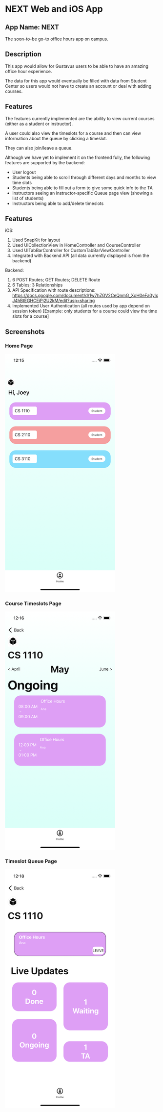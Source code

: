 # NEXT Web and iOS App

## App Name: NEXT

The soon-to-be go-to office hours app on campus.

## Description

This app would allow for Gustavus users to be able to have an amazing office hour experience.

The data for this app would eventually be filled with data from Student Center so users would not have to create an account or deal with adding courses.

## Features

The features currently implemented are the ability to view current courses (either as a student or instructor).

A user could also view the timeslots for a course and then can view information about the queue by clicking a timeslot.

They can also join/leave a queue.

Although we have yet to implement it on the frontend fully, the following features are supported by the backend:

- User logout
- Students being able to scroll through different days and months to view time slots
- Students being able to fill out a form to give some quick info to the TA
- Instructors seeing an instructor-specific Queue page view (showing a list of students)
- Instructors being able to add/delete timeslots

## Features

iOS:

1. Used SnapKit for layout
2. Used UICollectionView in HomeController and CourseController
3. Used UITabBarController for CustomTabBarViewController
4. Integrated with Backend API (all data currently displayed is from the backend)

Backend:

1. 6 POST Routes; GET Routes; DELETE Route
2. 6 Tables; 3 Relationships
3. API Specification with route descriptions: <https://docs.google.com/document/d/1w7hZGV2CeQnmG_XoH0eFa0ylxJ4hBtEGHCEiPj2U2kM/edit?usp=sharing>
4. Implemented User Authentication (all routes used by app depend on session token) [Example: only students for a course could view the time slots for a course]

## Screenshots

### Home Page

![Home Page](screenshots/home-page.png)

### Course Timeslots Page

![Course Timeslots Page](screenshots/course-detail-page.png)

### Timeslot Queue Page

![Timeslot Queue Page](screenshots/queue-detail-page.png)
